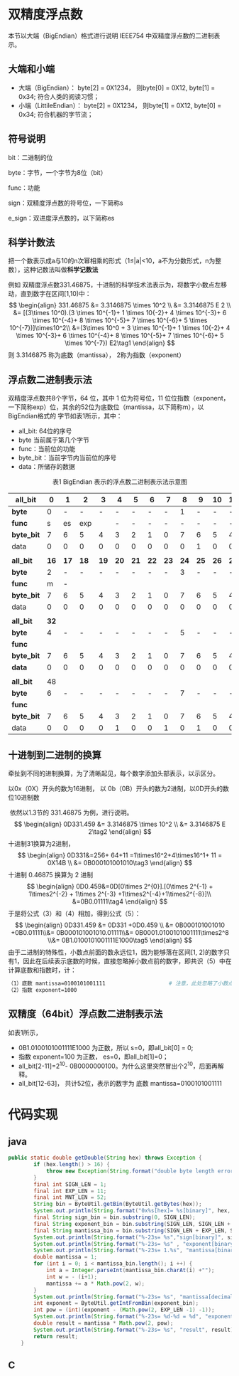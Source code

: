 # 双精度浮点数



本节以大端（BigEndian）格式进行说明 IEEE754 中双精度浮点数的二进制表示。

## 大端和小端

* 大端（BigEndian）： byte[2] = 0X1234， 则byte[0] = 0X12, byte[1] = 0x34; 符合人类的阅读习惯；
* 小端（LittileEndian）： byte[2] = 0X1234， 则byte[1] = 0X12, byte[0] = 0x34; 符合机器的字节流；

##  符号说明

bit：二进制的位

byte：字节，一个字节为8位（bit）

func：功能

sign：双精度浮点数的符号位，一下简称s

e_sign：双进度浮点数的，以下简称es

##  科学计数法

​       把一个数表示成a与10的n次幂相乘的形式（1≤|a|<10，a不为分数形式，n为整数），这种记数法叫做**科学记数法**

例如 双精度浮点数331.46875，十进制的科学技术法表示为，将数字小数点左移动，直到数字在区间[1,10)中：
$$
\begin{align}
331.46875 &= 3.3146875 \times 10^2 \\
&= 3.3146875 E 2 \\
&= [(3\times 10^0).(3 \times 10^{-1}+ 1 \times 10{-2}+ 4 \times 10^{-3}+ 6 \times 10^{-4}+ 8 \times 10^{-5}+ 7 \times 10^{-6}+ 5 \times 10^{-7})]\times10^2\\
&=(3\times 10^0 + 3 \times 10^{-1}+ 1 \times 10{-2}+ 4 \times 10^{-3}+ 6 \times 10^{-4}+ 8 \times 10^{-5}+ 7 \times 10^{-6}+ 5 \times 10^{-7}) E2\tag1
\end{align}
$$
则 3.3146875 称为底数（mantissa）， 2称为指数（exponent）


##  浮点数二进制表示法

   双精度浮点数共8个字节，64 位，其中 1 位为符号位，11 位位指数（exponent，一下简称exp）位，其余的52位为底数位（mantissa，以下简称m），以BigEndian格式的 字节如表1所示，其中：

* all_bit: 64位的序号
* byte 当前属于第几个字节
* func：当前位的功能
* byte_bit：当前字节内当前位的序号
* data：所储存的数据

<center>表1 BigEndian 表示的浮点数二进制表示法示意图</center>

| all_bit      | 0      | 1      | 2      | 3      | 4      | 5      | 6      | 7      | 8      | 9      | 10     | 11     | 12     | 13     | 14     | 15     |
| ------------ | ------ | ------ | ------ | ------ | ------ | ------ | ------ | ------ | ------ | ------ | ------ | ------ | ------ | ------ | ------ | ------ |
| **byte**     | 0      | -      | -      | -      | -      | -      | -      | -      | 1      | -      | -      | -      | -      | -      | -      | -      |
| **func**     | s      | es     | exp    |        | -      | -      | -      | -      | -      | -      | -      | -      | m      | -      | -      | -      |
| **byte_bit** | 7      | 6      | 5      | 4      | 3      | 2      | 1      | 0      | 7      | 6      | 5      | 4      | 3      | 2      | 1      | 0      |
| data         | 0      | 0      | 0      | 0      | 0      | 0      | 0      | 0      | 0      | 1      | 0      | 0      | 0      | 0      | 0      | 0      |
|              |        |        |        |        |        |        |        |        |        |        |        |        |        |        |        |        |
| **all_bit**  | **16** | **17** | **18** | **19** | **20** | **21** | **22** | **23** | **24** | **25** | **26** | **27** | **28** | **29** | **30** | **31** |
| **byte**     | 2      | -      | -      | -      | -      | -      | -      | -      | 3      | -      | -      | -      | -      | -      | -      | -      |
| **func**     | m      | -      |        |        |        |        |        |        |        |        |        |        |        |        |        |        |
| **byte_bit** | 7      | 6      | 5      | 4      | 3      | 2      | 1      | 0      | 7      | 6      | 5      | 4      | 3      | 2      | 1      | 0      |
| data         | 0      | 0      | 0      | 0      | 0      | 0      | 0      | 0      | 0      | 0      | 0      | 0      | 0      | 0      | 0      | 0      |
|              |        |        |        |        |        |        |        |        |        |        |        |        |        |        |        |        |
| **all_bit**  | **32** |        |        |        |        |        |        |        |        |        |        |        |        |        |        | **47** |
| **byte**     | 4      | -      | -      | -      | -      | -      | -      | -      | 5      | -      | -      | -      | -      | -      | -      | -      |
| **func**     |        |        |        |        |        |        |        |        |        |        |        |        |        |        |        |        |
| **byte_bit** | 7      | 6      | 5      | 4      | 3      | 2      | 1      | 0      | 7      | 6      | 5      | 4      | 3      | 2      | 1      | 0      |
| **data**     | 0      | 0      | 0      | 0      | 0      | 0      | 0      | 0      | 0      | 0      | 0      | 0      | 0      | 0      | 0      | 0      |
|              |        |        |        |        |        |        |        |        |        |        |        |        |        |        |        |        |
| **all_bit**  | 48     |        |        |        |        |        |        |        |        |        |        |        |        |        |        | 63     |
| **byte**     | 6      | -      | -      | -      | -      | -      | -      | -      | 7      | -      | -      | -      | -      | -      | -      | -      |
| **func**     |        |        |        |        |        |        |        |        |        |        |        |        |        |        |        |        |
| **byte_bit** | 7      | 6      | 5      | 4      | 3      | 2      | 1      | 0      | 7      | 6      | 5      | 4      | 3      | 2      | 1      | 0      |
| data         | 0      | 0      | 0      | 0      | 1      | 0      | 0      | 1      | 0      | 1      | 0      | 0      | 1      | 1      | 1      | 1      |

## 十进制到二进制的换算

  牵扯到不同的进制换算，为了清晰起见，每个数字添加头部表示，以示区分。 

以0x（0X）开头的数为16进制， 以 0b（0B）开头的数为2进制，以0D开头的数位10进制数    

​    依然以1.3节的 331.46875 为例，进行说明。
$$
\begin{align}
0D331.459 &= 3.3146875 \times 10^2 \\
&= 3.3146875 E 2\tag2
\end{align}
$$
十进制31换算为2进制，
$$
\begin{align}
0D331&=256+ 64+11 =1\times16^2+4\times16^1+ 11 = 0X14B \\
&= 0B000101001010\tag3
\end{align}
$$
十进制 0.46875 换算为 2 进制
$$
\begin{align}
0D0.459&=0D[0\times 2^{0}].[0\times 2^{-1} + 1\times2^{-2} + 1\times 2^{-3} +1\times2^{-4}+1\times2^{-8}]\\
&=0B0.01111\tag4
\end{align}
$$
于是将公式（3）和（4）相加，得到公式（5）：
$$
\begin{align}
0D331.459 &= 0D331 +0D0.459 \\
&= 0B000101001010 +0B0.01111\\&= 0B000101001010.01111\\&= 0B0001.0100101001111\times2^8
\\&= 0B1.0100101001111E1000\tag5
\end{align}
$$
由于二进制的特殊性，小数点前面的数永远位1，因为能够落在区间[1, 2)的数字只有1，因此在后续表示底数的时候，直接忽略掉小数点前的数字，即共识（5）中在计算底数和指数时，计：

```sh
（1）底数 mantissa=0100101001111					# 注意，此处忽略了小数点前的1
（2）指数 exponent=1000
```

## 双精度（64bit）浮点数二进制表示法

如表1所示， 

* 0B1.0100101001111E1000 为正数，所以 s=0，即all_bit[0] = 0; 
* 指数 exponent=100 为正数， es=0，即all_bit[1]=0；
*  all_bit[2-11]=2<sup>10</sup>- 0B0000000100。为什么这里突然冒出个2<sup>10</sup>，后面再解释。
* all_bit[12-63]， 共计52位，表示的数字为 底数 mantissa=0100101001111	

# 代码实现

## java

```java
public static double getDouble(String hex) throws Exception {
        if (hex.length() > 16) {
            throw new Exception(String.format("double byte length error, %s should be 8", hex.length()/2));
        }
        final int SIGN_LEN = 1;
        final int EXP_LEN = 11;
        final int MNT_LEN = 52;
        String bin = ByteUtil.getBin(ByteUtil.getBytes(hex));
        System.out.println(String.format("0x%s[hex]= %s[binary]", hex, bin));
        final String sign_bin = bin.substring(0, SIGN_LEN);
        final String exponent_bin = bin.substring(SIGN_LEN, SIGN_LEN + EXP_LEN);
        final String mantissa_bin = bin.substring(SIGN_LEN + EXP_LEN, SIGN_LEN + EXP_LEN + MNT_LEN);
        System.out.println(String.format("%-23s= %s","sign[binary]", sign_bin));
        System.out.println(String.format("%-23s= %s" , "exponent[binary]", exponent_bin));
        System.out.println(String.format("%-23s= 1.%s", "mantissa[binary]", mantissa_bin));
        double mantissa = 1;
        for (int i = 0; i < mantissa_bin.length(); i ++) {
            int a = Integer.parseInt(mantissa_bin.charAt(i) +"");
            int w = - (i+1);
            mantissa += a * Math.pow(2, w);
        }
        System.out.println(String.format("%-23s= %s", "mantissa[decimal]", mantissa));
        int exponent = ByteUtil.getIntFromBin(exponent_bin);
        int pow = (int)(exponent - (Math.pow(2, EXP_LEN -1) -1));
        System.out.println(String.format("%-23s= %d-%d = %d", "exponent[decimal]", exponent, (int)(Math.pow(2, EXP_LEN -1) -1), pow));
        double result = mantissa * Math.pow(2, pow);
        System.out.println(String.format("%-23s= %s", "result", result));
        return result;
    }
```

## C

```
```

